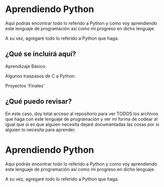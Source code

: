 
# Aprendiendo Python

Aquí podrás encontrar todo lo referido a Python y como voy aprendiendo este lenguaje de programación así como mi progreso en dicho lenguaje.

A su vez, agregaré todo lo referido a Python que haga. 



## ¿Qué se incluirá aquí?

Aprendizaje Básico.

Algunos traspasos de C a Python.

Proyectos 'Finales'
## ¿Qué puedo revisar?

En este caso, doy total acceso al repositorio para ver TODOS los archivos que haga con este lenguaje de programación y ver mi forma de codear al igual que si es que alguien necesita dejaré documentadas las cosas por si alguien lo necesita para aprender.
# Aprendiendo Python

Aquí podrás encontrar todo lo referido a Python y como voy aprendiendo este lenguaje de programación así como mi progreso en dicho lenguaje.

A su vez, agregaré todo lo referido a Python que haga. 


